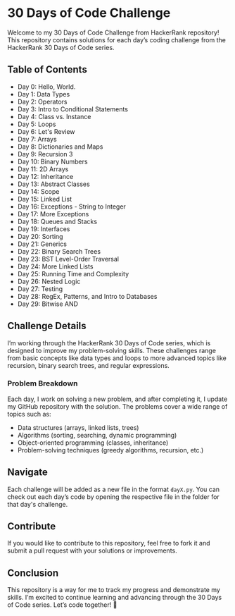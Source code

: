 # 30 Days of Code Challenge

Welcome to my 30 Days of Code Challenge from HackerRank repository! This repository contains solutions for each day’s coding challenge from the HackerRank 30 Days of Code series.


## Table of Contents
- Day 0: Hello, World.
- Day 1: Data Types
- Day 2: Operators
- Day 3: Intro to Conditional Statements
- Day 4: Class vs. Instance
- Day 5: Loops
- Day 6: Let's Review
- Day 7: Arrays
- Day 8: Dictionaries and Maps
- Day 9: Recursion 3
- Day 10: Binary Numbers
- Day 11: 2D Arrays
- Day 12: Inheritance
- Day 13: Abstract Classes
- Day 14: Scope
- Day 15: Linked List
- Day 16: Exceptions - String to Integer
- Day 17: More Exceptions
- Day 18: Queues and Stacks
- Day 19: Interfaces
- Day 20: Sorting
- Day 21: Generics
- Day 22: Binary Search Trees
- Day 23: BST Level-Order Traversal
- Day 24: More Linked Lists
- Day 25: Running Time and Complexity
- Day 26: Nested Logic
- Day 27: Testing
- Day 28: RegEx, Patterns, and Intro to Databases
- Day 29: Bitwise AND


## Challenge Details

I’m working through the HackerRank 30 Days of Code series, which is designed to improve my problem-solving skills. These challenges range from basic concepts like data types and loops to more advanced topics like recursion, binary search trees, and regular expressions.

### Problem Breakdown

Each day, I work on solving a new problem, and after completing it, I update my GitHub repository with the solution. The problems cover a wide range of topics such as:

- Data structures (arrays, linked lists, trees)
- Algorithms (sorting, searching, dynamic programming)
- Object-oriented programming (classes, inheritance)
- Problem-solving techniques (greedy algorithms, recursion, etc.)

## Navigate

Each challenge will be added as a new file in the format `dayX.py`. You can check out each day’s code by opening the respective file in the folder for that day's challenge.

## Contribute

If you would like to contribute to this repository, feel free to fork it and submit a pull request with your solutions or improvements.

## Conclusion

This repository is a way for me to track my progress and demonstrate my skills. I’m excited to continue learning and advancing through the 30 Days of Code series.
Let’s code together! 🚀


